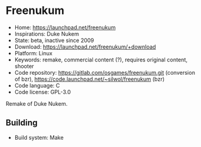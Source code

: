 # Freenukum

- Home: https://launchpad.net/freenukum
- Inspirations: Duke Nukem
- State: beta, inactive since 2009
- Download: https://launchpad.net/freenukum/+download
- Platform: Linux
- Keywords: remake, commercial content (?), requires original content, shooter
- Code repository: https://gitlab.com/osgames/freenukum.git (conversion of bzr), https://code.launchpad.net/~silwol/freenukum (bzr)
- Code language: C
- Code license: GPL-3.0

Remake of Duke Nukem.

## Building

- Build system: Make
